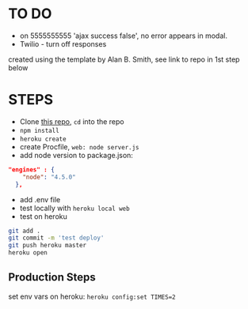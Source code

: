 # TO DO 
* on 5555555555 'ajax success false', no error appears in modal.
* Twilio - turn off responses

created using the template by Alan B. Smith, see link to repo in 1st step below

# STEPS
* Clone [this repo](https://github.com/alanbsmith/react-node-example), `cd` into the repo
* `npm install`
* `heroku create`
* create Procfile, `web: node server.js`
* add node version to package.json: 
```json
"engines" : {
    "node": "4.5.0"
  },

  ```
* add .env file
* test locally with `heroku local web`
* test on heroku 
```bash
git add .
git commit -m 'test deploy'
git push heroku master
heroku open
```
## Production Steps
set env vars on heroku: `heroku config:set TIMES=2`